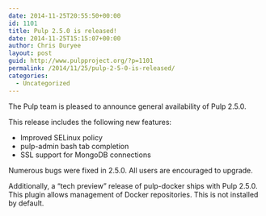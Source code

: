 ```yaml
---
date: 2014-11-25T20:55:50+00:00
id: 1101
title: Pulp 2.5.0 is released!
date: 2014-11-25T15:15:07+00:00
author: Chris Duryee
layout: post
guid: http://www.pulpproject.org/?p=1101
permalink: /2014/11/25/pulp-2-5-0-is-released/
categories:
  - Uncategorized
---
```

<!-- more -->
The Pulp team is pleased to announce general availability of Pulp 2.5.0.

This release includes the following new features:

  * Improved SELinux policy
  * pulp-admin bash tab completion
  * SSL support for MongoDB connections

Numerous bugs were fixed in 2.5.0. All users are encouraged to upgrade.

Additionally, a &#8220;tech preview&#8221; release of pulp-docker ships with Pulp 2.5.0. This plugin allows management of Docker repositories. This is not installed by default.

&nbsp;